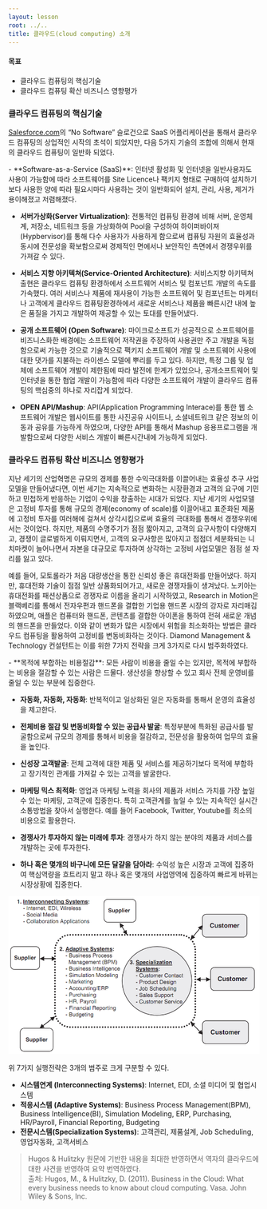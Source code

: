 ```yaml
---
layout: lesson
root: ../..
title: 클라우드(cloud computing) 소개
---
```

<div class="objectives" markdown="1">

#### 목표
*   클라우드 컴퓨팅의 핵심기술
*   클라우드 컴퓨팅 확산 비즈니스 영향평가
   
</div>

### 클라우드 컴퓨팅의 핵심기술

[Salesforce.com](http://www.salesforce.com/)의 “No Software” 슬로건으로 SaaS 어플리케이션을 통해서 클라우드 컴퓨팅의 상업적인 시작의 초석이 되었지만, 다음 5가지 기술의 조합에 의해서 현재의 클라우드 컴퓨팅이 일반화 되었다.  

<div class="challenge" markdown="1">
- **Software-as-a-Service (SaaS)**: 인터넷 활성화 및 인터넷을 일반사용자도 사용이 가능함에 따라 소프트웨어를 Site Licence나 팩키지 형태로 구매하여 설치하기보다 사용한 양에 따라 필요시마다 사용하는 것이 일반화되어 설치, 관리, 사용, 제거가 용이해졌고 저렴해졌다.  

- **서버가상화(Server Virtualization)**: 전통적인 컴퓨팅 환경에 비해 서버, 운영체계, 저장소, 네트워크 등을 가상화하여 Pool을 구성하여 하이퍼바이져(Hypbervisor)를 통해 다수 사용자가 사용하게 함으로써 컴퓨팅 자원의 효율성과 동시에 전문성을 확보함으로써 경제적인 면에서나 보안적인 측면에서 경쟁우위를 가져갈 수 있다.  

- **서비스 지향 아키텍쳐(Service-Oriented Architecture)**: 서비스지향 아키텍쳐 출현은 클라우드 컴퓨팅 환경하에서 소프트웨어 서비스 및 컴포넌트 개발의 속도를 가속했다. 여러 서비스나 제품에 재사용이 가능한 소프트웨어 및 컴포넌트는 마케터나 고객에게 클라우드 컴퓨팅환경하에서 새로운 서비스나 제품을 빠른시간 내에 높은 품질을 가지고 개발하여 제공할 수 있는 토대를 만들어냈다.  

- **공개 소프트웨어 (Open Software)**: 마이크로소프트가 성공적으로 소프트웨어를 비즈니스화한 배경에는 소프트웨어 저작권을 주장하여 사용권만 주고 개발을 독점함으로써 가능한 것으로 기술적으로 팩키지 소프트웨어 개발 및 소프트웨어 사용에 대한 댓가를 지불하는 라이센스 모델에 뿌리를 두고 있다. 하지만, 특정 그룹 및 업체에 소프트웨어 개발이 제한됨에 따라 발전에 한계가 있었으나, 공개소프트웨어 및 인터넷을 통한 협업 개발이 가능함에 따라 다양한 소프트웨어 개발이 클라우드 컴퓨팅의 핵심중의 하나로 자리잡게 되었다.  

- **OPEN API/Mashup**: API(Application Programming Interace)를 통한 웹 소프트웨어 개발은 웹사이트를 통한 사진공유 사이트나, 소셜네트워크 같은 정보의 이동과 공유를 가능하게 하였으며, 다양한 API를 통해서 Mashup 응용프로그램을 개발함으로써 다양한 서비스 개발이 빠른시간내에 가능하게 되었다.
</div>

### 클라우드 컴퓨팅 확산 비즈니스 영향평가

지난 세기의 산업혁명은 규모의 경제를 통한 수익극대화를 이끌어내는 효율성 추구 사업모델을 만들어냈다면, 이번 세기는 지속적으로 변화하는 시장환경과 고객의 요구에 기민하고 민첩하게 반응하는 기업이 수익을 창출하는 시대가 되었다. 지난 세기의 사업모델은 고정비 투자를 통해 규모의 경제(economy of scale)를 이끌어내고 표준화된 제품에 고정비 투자를 여러해에 걸쳐서 상각시킴으로써 효율의 극대화를 통해서 경쟁우위에 서는 것이었다. 하지만, 제품의 수명주기가 점점 짧아지고, 고객의 요구사항이 다양해지고, 경쟁이 글로벌하게 이뤄지면서, 고객의 요구사항은 많아지고 점점더 세분화되는 니치마켓이 늘어나면서 자본을 대규모로 투자하여 상각하는 고정비 사업모델은 점점 설 자리를 잃고 있다.  

예를 들어, 모토롤라가 처음 대량생산을 통한 신뢰성 좋은 휴대전화를 만들어냈다. 하지만, 휴대전화 기술이 점점 일반 상품화되어가고, 새로운 경쟁자들이 생겨났다. 노키아는 휴대전화를 패션상품으로 경쟁자로 이름을 올리기 시작하였고, Research in Motion은 블랙베리를 통해서 전자우편과 핸드폰을 결합한 기업용 핸드폰 시장의 강자로 자리매김 하였으며, 애플은 컴퓨터와 핸드폰, 콘텐츠를 결합한 아이폰을 통하여 전혀 새로운 개념의 핸드폰을 만들었다. 이와 같이 변화가 많은 시장에서 위험을 최소화하는 방법은 클라우드 컴퓨팅을 활용하여 고정비를 변동비화하는 것이다. Diamond Management & Technology 컨설턴트는 이를 위한 7가지 전략을 크게 3가지로 다시 범주화하였다.  

<div class="challenge" markdown="1">
- **목적에 부합하는 비용절감**: 모든 사람이 비용을 줄일 수는 있지만, 목적에 부합하는 비용을 절감할 수 있는 사람은 드물다. 생산성을 향상할 수 있고 회사 전체 운영비를 줄일 수 있는 부문에 집중한다.  

- **자동화, 자동화, 자동화**: 반복적이고 일상화된 일은 자동화를 통해서 운영의 효율성을 제고한다.  

- **전체비용 절감 및 변동비화할 수 있는 공급사 발굴**: 특정부분에 특화된 공급사를 발굴함으로써 규모의 경제를 통해서 비용을 절감하고, 전문성을 활용하여 업무의 효율을 높인다.  

- **신성장 고객발굴**: 전체 고객에 대한 제품 및 서비스를 제공하기보다 목적에 부합하고 장기적인 관계를 가져갈 수 있는 고객을 발굴한다.

- **마케팅 믹스 최적화**: 영업과 마케팅 노력을 회사의 제품과 서비스 가치를 가장 높일 수 있는 마케팅, 고객군에 집중한다. 특히 고객관계를 높일 수 있는 지속적인 실시간 소통방법을 찾아서 실행한다. 예를 들어 Facebook, Twitter, Youtube를 최소의 비용으로 활용한다.  

- **경쟁사가 투자하지 않는 미래에 투자**: 경쟁사가 하지 않는 분야의 제품과 서비스를 개발하는 곳에 투자한다.  

- **하나 혹은 몇개의 바구니에 모든 달걀을 담아라**: 수익성 높은 시장과 고객에 집중하여 핵심역량을 흐트리지 말고 하나 혹은 몇개의 사업영역에 집중하여 빠르게 바뀌는 시장상황에 집중한다.
</div>

<img src="img/01-cloud-02-three-systems.png" alt="Business in the Cloud" />

위 7가지 실행전략은 3개의 범주로 크게 구분할 수 있다.

<div class="challenge" markdown="1">

- **시스템연계 (Interconnecting Systems)**: Internet, EDI, 소셜 미디어 및 협업시스템
- **적응시스템 (Adaptive Systems)**: Business Process Management(BPM), Business Intelligence(BI), Simulation Modeling, ERP, Purchasing, HR/Payroll, Financial Reporting, Budgeting
- **전문시스템(Specialization Systems)**: 고객관리, 제품설계, Job Scheduling, 영업자동화, 고객서비스
</div>

> Hugos & Hulitzky 원문에 기반한 내용을 최대한 반영하면서 역자의 클라우드에 대한 사견을 반영하여 요약 번역하였다.  
> 출처: Hugos, M., & Hulitzky, D. (2011). Business in the Cloud: What every business needs to know about cloud computing. Vasa. John Wiley & Sons, Inc.
